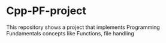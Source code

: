 # Cpp-PF-project
This repository shows a project that implements Programming Fundamentals concepts like Functions, file handling 
